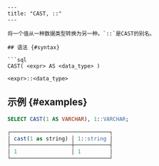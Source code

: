 ```
---
title: "CAST, ::"
---

将一个值从一种数据类型转换为另一种。`::`是CAST的别名。

## 语法 {#syntax}

```sql
CAST( <expr> AS <data_type> )

<expr>::<data_type>
```

## 示例 {#examples}

```sql
SELECT CAST(1 AS VARCHAR), 1::VARCHAR;

┌───────────────────────────────┐
│ cast(1 as string) │ 1::string │
├───────────────────┼───────────┤
│ 1                 │ 1         │
└───────────────────────────────┘
```
```